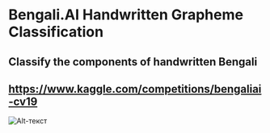 # Bengali.AI Handwritten Grapheme Classification
## Classify the components of handwritten Bengali

## https://www.kaggle.com/competitions/bengaliai-cv19

![Alt-текст](https://avatars1.githubusercontent.com/u/5384215?v=3&s=460 "Орк")
